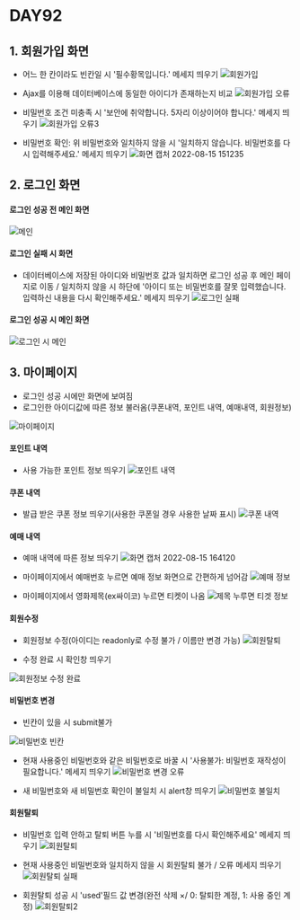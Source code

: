 # DAY92

## 1. 회원가입 화면

* 어느 한 칸이라도 빈칸일 시 '필수황목입니다.' 메세지 띄우기
![회원가입](https://user-images.githubusercontent.com/103159709/184588880-29ea09d4-cfc3-466e-848f-b8bc7b8feef8.png)

* Ajax를 이용해 데이터베이스에 동일한 아이디가 존재하는지 비교
![회원가입 오류](https://user-images.githubusercontent.com/103159709/184589002-c80c26bd-6c9c-4dc3-a74f-1ee2141f0560.png)

* 비밀번호 조건 미충족 시 '보안에 취약합니다. 5자리 이상이어야 합니다.' 메세지 띄우기
![회원가입 오류3](https://user-images.githubusercontent.com/103159709/184589156-f0efc88c-cc86-4211-a7d9-1932b155fffa.png)

* 비밀번호 확인: 위 비밀번호와 일치하지 않을 시 '일치하지 않습니다. 비밀번호를 다시 입력해주세요.' 메세지 띄우기
 ![화면 캡처 2022-08-15 151235](https://user-images.githubusercontent.com/103159709/184589362-0eacb31c-ea22-45c7-b38c-cb2f8c03ad15.png)

## 2. 로그인 화면 

#### 로그인 성공 전 메인 화면
 ![메인](https://user-images.githubusercontent.com/103159709/184587001-baaed115-59d8-4e4e-8124-9526465136d4.png)

#### 로그인 실패 시 화면 
* 데이터베이스에 저장된 아이디와 비밀번호 값과 일치하면 로그인 성공 후 메인 페이지로 이동 / 일치하지 않을 시 하단에 '아이디 또는 비밀번호를 잘못 입력했습니다. 입력하신 내용을 다시 확인해주세요.' 메세지 띄우기
![로그인 실패](https://user-images.githubusercontent.com/103159709/184592866-08a3b2cd-30a8-42ad-a89e-fe404d2816f2.png)

#### 로그인 성공 시 메인 화면 
 ![로그인 시 메인](https://user-images.githubusercontent.com/103159709/184587306-a4b96cc2-fa53-469d-b7b4-a25f4fd4b4df.png)

## 3. 마이페이지

* 로그인 성공 시에만 화면에 보여짐
* 로그인한 아이디값에 따른 정보 불러옴(쿠폰내역, 포인트 내역, 예매내역, 회원정보)

![마이페이지](https://user-images.githubusercontent.com/103159709/184587770-8cf97d89-0dd1-4ff6-89f6-ad2fc66b738b.png)

#### 포인트 내역
* 사용 가능한 포인트 정보 띄우기
![포인트 내역](https://user-images.githubusercontent.com/103159709/184595968-e627815a-412c-48db-b3a5-d48bd0528aec.png)

#### 쿠폰 내역
* 발급 받은 쿠폰 정보 띄우기(사용한 쿠폰일 경우 사용한 날짜 표시)
![쿠폰 내역](https://user-images.githubusercontent.com/103159709/184596083-4617f312-9d24-414b-b6d3-09a962682b7f.png)

#### 예매 내역
* 예매 내역에 따른 정보 띄우기
![화면 캡처 2022-08-15 164120](https://user-images.githubusercontent.com/103159709/184596605-065fa7eb-465e-428c-9793-e7f4a037ecd8.png)

* 마이페이지에서 예매번호 누르면 예매 정보 화면으로 간편하게 넘어감
![예매 정보](https://user-images.githubusercontent.com/103159709/184600810-59bbd238-0341-4345-bd61-9738070a071b.png)

* 마이페이지에서 영화제목(ex싸이코) 누르면 티켓이 나옴
![제목 누루면 티겟 정보](https://user-images.githubusercontent.com/103159709/184601356-d75746c2-6539-4a90-8299-e07aa5c8029c.png)

#### 회원수정
* 회원정보 수정(아이디는 readonly로 수정 불가 / 이름만 변경 가능)
![회원탈퇴](https://user-images.githubusercontent.com/103159709/184606779-b6c7dfee-b872-4dab-81f6-64ca158dc24d.png)

* 수정 완료 시 확인창 띄우기

![회원정보 수정 완료](https://user-images.githubusercontent.com/103159709/184603639-24e37648-b21a-49ba-9a12-ee0ee9e75aab.png)

#### 비밀번호 변경
* 빈칸이 있을 시 submit불가

![비밀번호 빈칸](https://user-images.githubusercontent.com/103159709/184757308-9b5dca19-4b83-41d6-b3db-92fe5c322e2b.png)

* 현재 사용중인 비밀번호와 같은 비밀번호로 바꿀 시 '사용불가: 비밀번호 재작성이 필요합니다.' 메세지 띄우기
![비밀번호 변경 오류](https://user-images.githubusercontent.com/103159709/184757134-746fbf45-6c71-4426-8e20-3d8c70e046ea.png)

* 새 비밀번호와 새 비밀번호 확인이 불일치 시 alert창 띄우기
![비밀번호 불일치](https://user-images.githubusercontent.com/103159709/184757465-499668ef-deb9-4f82-aa23-6bb433971f93.png)

#### 회원탈퇴
* 비밀번호 입력 안하고 탈퇴 버튼 누를 시 '비밀번호를 다시 확인해주세요' 메세지 띄우기
![회원탈퇴](https://user-images.githubusercontent.com/103159709/184588051-364001e8-ad64-4b91-9625-012369aa7c5d.png)

* 현재 사용중인 비밀번호와 일치하지 않을 시 회원탈퇴 불가 / 오류 메세지 띄우기
![회원탈퇴 실패](https://user-images.githubusercontent.com/103159709/184606049-c357f2f1-57c4-4ce1-87ec-8242f6640e36.png)

* 회원탈퇴 성공 시 'used'필드 값 변경(완전 삭제 ×/ 0: 탈퇴한 계정, 1: 사용 중인 계정) 
![회원탈퇴2](https://user-images.githubusercontent.com/103159709/184588283-c7794aaf-8c7e-4fde-a7ba-b9c5cd2fda95.png)

